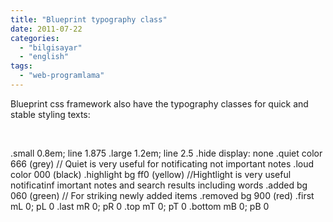 ```yaml
---
title: "Blueprint typography class"
date: 2011-07-22
categories: 
  - "bilgisayar"
  - "english"
tags: 
  - "web-programlama"
---
```


Blueprint css framework also have the typography classes for quick and stable styling texts:

 

.small 0.8em; line 1.875 .large 1.2em; line 2.5 .hide display: none .quiet color 666 (grey) // Quiet is very useful for notificating not important notes .loud color 000 (black) .highlight bg ff0 (yellow) //Hightlight is very useful notificatinf imortant notes and search results including words .added bg 060 (green) // For striking newly added items .removed bg 900 (red) .first mL 0; pL 0 .last mR 0; pR 0 .top mT 0; pT 0 .bottom mB 0; pB 0
